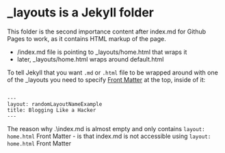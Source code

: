# _layouts is a Jekyll folder
This folder is the second importance content after index.md for Github Pages to work, as it contains HTML markup of the page.

 * /index.md file is pointing to _layouts/home.html that wraps it
 * later, _layouts/home.html wraps around default.html


To tell Jekyll that you want <code>.md</code> or <code>.html</code>  file to be wrapped around with one of the _layouts you need to specify [Front Matter][1] at the top, inside of it:
<pre><code>
---
layout: randomLayoutNameExample
title: Blogging Like a Hacker
---
</code></pre>
 
 
 The reason why .\index.md is almost empty and only contains <code>layout: home.html</code> Front Matter - is that index.md is not accessible using <code>layout: home.html</code> Front Matter 
 

[1]:https://jekyllrb.com/docs/frontmatter/

